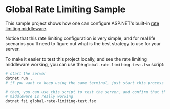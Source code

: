 # Global Rate Limiting Sample

This sample project shows how one can configure ASP.NET's built-in [rate limiting middleware](https://learn.microsoft.com/en-us/aspnet/core/performance/rate-limit?view=aspnetcore-8.0).

Notice that this rate limiting configuration is very simple, and for real life scenarios you'll need to figure out what is the best strategy to use for your server.

To make it easier to test this project locally, and see the rate limiting middleware working, you can use the `global-rate-limiting-test.fsx` script:

```bash
# start the server
dotnet run .
# if you want to keep using the same terminal, just start this process in the background

# then, you can use this script to test the server, and confirm that the rate-limiting
# middleware is really working
dotnet fsi global-rate-limiting-test.fsx
```
